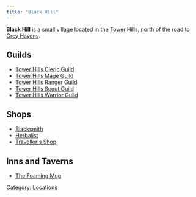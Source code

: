 ```yaml
---
title: "Black Hill"
---
```


**Black Hill** is a small village located in the [Tower
Hills](Tower_Hills "wikilink"), north of the road to [Grey
Havens](Grey_Havens "wikilink").

## Guilds

- [Tower Hills Cleric Guild](Tower_Hills_Cleric_Guild "wikilink")
- [Tower Hills Mage Guild](Tower_Hills_Mage_Guild "wikilink")
- [Tower Hills Ranger Guild](Tower_Hills_Ranger_Guild "wikilink")
- [Tower Hills Scout Guild](Tower_Hills_Scout_Guild "wikilink")
- [Tower Hills Warrior Guild](Tower_Hills_Warrior_Guild "wikilink")

## Shops

- [Blacksmith](Tower_Hills_Blacksmith "wikilink")
- [Herbalist](Tower_Hills_Herbalist "wikilink")
- [Traveller's Shop](Tower_Hills_Grocer "wikilink")

## Inns and Taverns

- [The Foaming Mug](The_Foaming_Mug "wikilink")

[Category: Locations](Category:_Locations "wikilink")